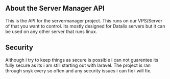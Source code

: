 ## About the Server Manager API
This is the API for the servermanager project. This runs on our VPS/Server of that you want to control. Its mostly designed for Datalix servers but it can be used on any other server that runs linux.

## Security
Although i try to keep things as secure is possible i can not guarentee its fully secure as its i am still starting out with laravel. The project is ran through snyk every so often and any security issues i can fix i will fix.
